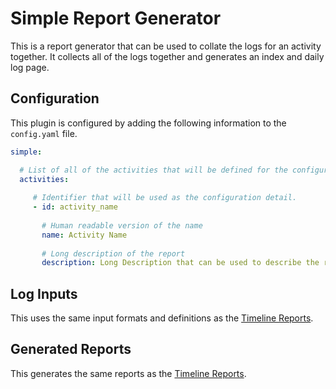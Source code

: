 # Simple Report Generator

This is a report generator that can be used to collate the logs for an activity together.  It collects all of the 
logs together and generates an index and daily log page.

## Configuration

This plugin is configured by adding the following information to the `config.yaml` file.

```yaml
simple:

  # List of all of the activities that will be defined for the configuration details. 
  activities:
  
     # Identifier that will be used as the configuration detail.
     - id: activity_name
     
       # Human readable version of the name
       name: Activity Name
     
       # Long description of the report
       description: Long Description that can be used to describe the rest of the report.
````


## Log Inputs

This uses the same input formats and definitions as the [Timeline Reports](timeline.md).

## Generated Reports

This generates the same reports as the [Timeline Reports](timeline.md).